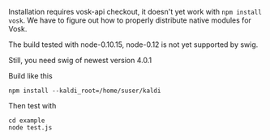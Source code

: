 Installation requires vosk-api checkout, it doesn't yet work with `npm
install vosk`. We have to figure out how to properly distribute native
modules for Vosk.

The build tested with node-0.10.15, node-0.12 is not yet supported by swig.

Still, you need swig of newest version 4.0.1

Build like this

```
npm install --kaldi_root=/home/suser/kaldi
```

Then test with

```
cd example
node test.js
```
